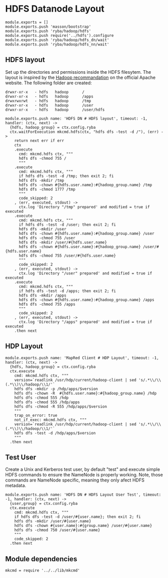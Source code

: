 # HDFS Datanode Layout

    module.exports = []
    module.exports.push 'masson/bootstrap'
    module.exports.push 'ryba/hadoop/hdfs'
    module.exports.push require('../hdfs').configure
    module.exports.push 'ryba/hadoop/hdfs_dn/wait'
    module.exports.push 'ryba/hadoop/hdfs_nn/wait'

## HDFS layout

Set up the directories and permissions inside the HDFS filesytem. The layout is inspired by the
[Hadoop recommandation](http://hadoop.apache.org/docs/r2.1.0-beta/hadoop-project-dist/hadoop-common/ClusterSetup.html)
on the official Apache website. The following folder are created:

```
drwxr-xr-x   - hdfs   hadoop      /
drwxr-xr-x   - hdfs   hadoop      /apps
drwxrwxrwt   - hdfs   hadoop      /tmp
drwxr-xr-x   - hdfs   hadoop      /user
drwxr-xr-x   - hdfs   hadoop      /user/hdfs
```

    module.exports.push name: 'HDFS DN # HDFS layout', timeout: -1, handler: (ctx, next) ->
      {hdfs, hadoop_group} = ctx.config.ryba
      ctx.waitForExecution mkcmd.hdfs(ctx, "hdfs dfs -test -d /"), (err) ->
        return next err if err
        ctx
        .execute
          cmd: mkcmd.hdfs ctx, """
          hdfs dfs -chmod 755 /
          """
        .execute
          cmd: mkcmd.hdfs ctx, """
          if hdfs dfs -test -d /tmp; then exit 2; fi
          hdfs dfs -mkdir /tmp
          hdfs dfs -chown #{hdfs.user.name}:#{hadoop_group.name} /tmp
          hdfs dfs -chmod 1777 /tmp
          """
          code_skipped: 2
        , (err, executed, stdout) ->
          ctx.log 'Directory "/tmp" prepared' and modified = true if executed
        .execute
          cmd: mkcmd.hdfs ctx, """
          if hdfs dfs -test -d /user; then exit 2; fi
          hdfs dfs -mkdir /user
          hdfs dfs -chown #{hdfs.user.name}:#{hadoop_group.name} /user
          hdfs dfs -chmod 755 /user
          hdfs dfs -mkdir /user/#{hdfs.user.name}
          hdfs dfs -chown #{hdfs.user.name}:#{hadoop_group.name} /user/#{hdfs.user.name}
          hdfs dfs -chmod 755 /user/#{hdfs.user.name}
          """
          code_skipped: 2
        , (err, executed, stdout) ->
          ctx.log 'Directory "/user" prepared' and modified = true if executed
        .execute
          cmd: mkcmd.hdfs ctx, """
          if hdfs dfs -test -d /apps; then exit 2; fi
          hdfs dfs -mkdir /apps
          hdfs dfs -chown #{hdfs.user.name}:#{hadoop_group.name} /apps
          hdfs dfs -chmod 755 /apps
          """
          code_skipped: 2
        , (err, executed, stdout) ->
          ctx.log 'Directory "/apps" prepared' and modified = true if executed
        .then next

## HDP Layout

    module.exports.push name: 'MapRed Client # HDP Layout', timeout: -1, handler: (ctx, next) ->
      {hdfs, hadoop_group} = ctx.config.ryba
      ctx.execute
        cmd: mkcmd.hdfs ctx, """
        version=`readlink /usr/hdp/current/hadoop-client | sed 's/.*\\/\\(.*\\)\\/hadoop/\\1/'`
        hdfs dfs -mkdir -p /hdp/apps/$version
        hdfs dfs -chown -R  #{hdfs.user.name}:#{hadoop_group.name} /hdp
        hdfs dfs -chmod 555 /hdp
        hdfs dfs -chmod 555 /hdp/apps
        hdfs dfs -chmod -R 555 /hdp/apps/$version
        """
        trap_on_error: true
        not_if_exec: mkcmd.hdfs ctx, """
        version=`readlink /usr/hdp/current/hadoop-client | sed 's/.*\\/\\(.*\\)\\/hadoop/\\1/'`
        hdfs dfs -test -d /hdp/apps/$version
        """
      .then next

## Test User

Create a Unix and Kerberos test user, by default "test" and execute simple HDFS commands to ensure
the NameNode is properly working. Note, those commands are NameNode specific, meaning they only
afect HDFS metadata.

    module.exports.push name: 'HDFS DN # HDFS Layout User Test', timeout: -1, handler: (ctx, next) ->
      {user,group} = ctx.config.ryba
      ctx.execute
        cmd: mkcmd.hdfs ctx, """
        if hdfs dfs -test -d /user/#{user.name}; then exit 2; fi
        hdfs dfs -mkdir /user/#{user.name}
        hdfs dfs -chown #{user.name}:#{group.name} /user/#{user.name}
        hdfs dfs -chmod 750 /user/#{user.name}
        """
        code_skipped: 2
      .then next

## Module dependencies

    mkcmd = require '../../lib/mkcmd'
